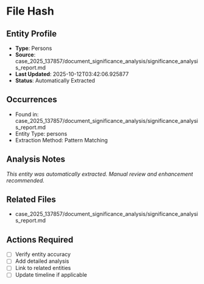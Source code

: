 # File Hash

## Entity Profile
- **Type**: Persons
- **Source**: case_2025_137857/document_significance_analysis/significance_analysis_report.md
- **Last Updated**: 2025-10-12T03:42:06.925877
- **Status**: Automatically Extracted

## Occurrences
- Found in: case_2025_137857/document_significance_analysis/significance_analysis_report.md
- Entity Type: persons
- Extraction Method: Pattern Matching

## Analysis Notes
*This entity was automatically extracted. Manual review and enhancement recommended.*

## Related Files
- case_2025_137857/document_significance_analysis/significance_analysis_report.md

## Actions Required
- [ ] Verify entity accuracy
- [ ] Add detailed analysis
- [ ] Link to related entities
- [ ] Update timeline if applicable
